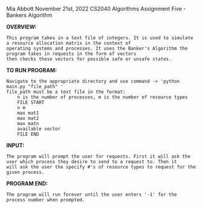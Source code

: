 Mia Abbott
November 21st, 2022
CS2040
Algorithms Assignment Five - Bankers Algorithm

**OVERVIEW:**

    This program takes in a text file of integers. It is used to simulate a resource allocation matrix in the context of 
    operating systems and processes. It uses the Banker's Algorithm the program takes in requests in the form of vectors
    then checks these vectors for possible safe or unsafe states.

**TO RUN PROGRAM:**

    Navigate to the appropriate directory and use command -> 'python main.py "file_path" '
    file_path must be a text file in the format:
        n is the number of processes, m is the number of resource types
        FILE START
        n m
        max mat1
        max mat2
        max matn
        available vector
        FILE END

**INPUT:**

    The program will prompt the user for requests. First it will ask the user which process they desire to send to a request to. Then it
    will ask the user the specify #'s of resource types to request for the given process.

**PROGRAM END:**

    The program will run forever until the user enters '-1' for the process number when prompted.
